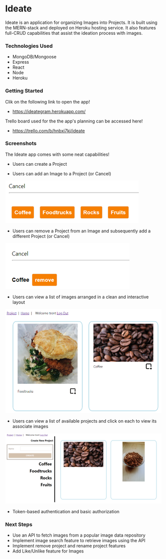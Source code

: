 # Ideate

Ideate is an application for organizing Images into Projects. It is built using the MERN-stack and deployed on Heroku hosting service. It also features full-CRUD capabilities that assist the ideation process with images.

### Technologies Used
- MongoDB/Mongoose
- Express
- React
- Node
- Heroku

### Getting Started
Clik on the following link to open the app!
- https://ideategram.herokuapp.com/

Trello board used for the the app's planning can be accessed here!
- https://trello.com/b/hnbxi7kj/ideate

### Screenshots
The Ideate app comes with some neat capabilities!
- Users can create a Project

- Users can add an Image to a Project (or Cancel)

![](public/add-image-project.png)


- Users can remove a Project from an Image and subsequently add a different Project (or Cancel)

![](public/remove.png)


- Users can view a list of images arranged in a clean and interactive layout

![](public/image-grid.png)


- Users can view a list of available projects and click on each to view its associate images

![](public/projects-view.png)


- Token-based authentication and basic authorization

### Next Steps
- Use an API to fetch images from a popular image data repository
- Implement image search feature to retrieve images using the API
- Implement remove project and rename project features
- Add Like/Unlike feature for Images
